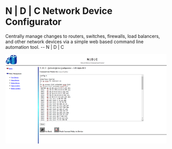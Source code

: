 # N | D | C Network Device Configurator
Centrally manage changes to routers, switches, firewalls, load balancers, and other network devices via a simple web based command line automation tool. -- N | D | C

![Alt text](icons/ndc-ss.png)

